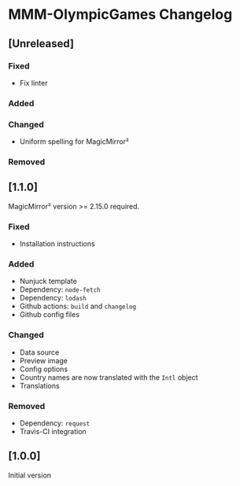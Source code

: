 # MMM-OlympicGames Changelog

## [Unreleased]

### Fixed

* Fix linter

### Added

### Changed

* Uniform spelling for MagicMirror²

### Removed

## [1.1.0]

MagicMirror² version >= 2.15.0 required.

### Fixed

* Installation instructions

### Added

* Nunjuck template
* Dependency: `node-fetch`
* Dependency: `lodash`
* Github actions: `build` and `changelog`
* Github config files

### Changed

* Data source
* Preview image
* Config options
* Country names are now translated with the `Intl` object
* Translations

### Removed

* Dependency: `request`
* Travis-CI integration

## [1.0.0]

Initial version
